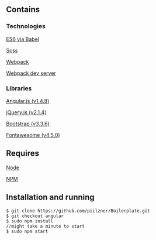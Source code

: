 ## Contains
### Technologies
[ES6 via Babel](http://babeljs.io/)

[Scss](http://sass-lang.com/)

[Webpack](https://webpack.github.io/)

[Webpack dev server](https://webpack.github.io/docs/webpack-dev-server.html)

### Libraries
[Angular.js (v1.4.8)](https://angularjs.org/)

[jQuery.js (v2.1.4)](http://jquery.com/)

[Bootstrap (v3.3.6)](http://getbootstrap.com/)

[Fontawesome (v4.5.0)](http://fontawesome.io/)

## Requires
[Node](https://nodejs.org/en/)

[NPM](https://www.npmjs.com/)

## Installation and running
```
$ git clone https://github.com/piilzner/Boilerplate.git
$ git checkout angular
$ sudo npm install
//might take a minute to start
$ sudo npm start
```
